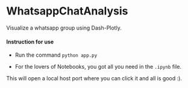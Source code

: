 # WhatsappChatAnalysis
Visualize a whatsapp group using Dash-Plotly.


#### Instruction for use
- Run the command
`python app.py`

- For the lovers of Notebooks, you got all you need in the `.ipynb` file.


This will open a local host port where you can click it and all is good :). 
